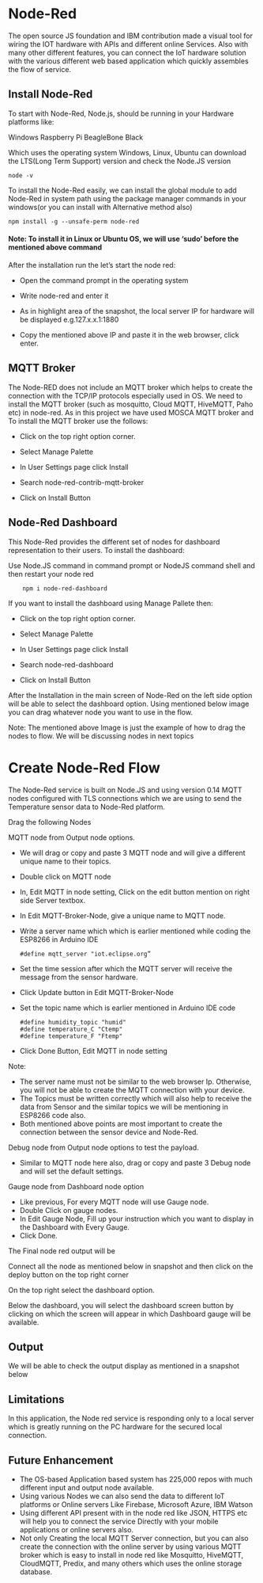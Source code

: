 # Node-Red 

The open source JS foundation and IBM contribution made a visual tool for wiring the IOT hardware with APIs and different online Services. Also with many other different features, you can connect the IoT hardware solution with the various different web based application which quickly assembles the flow of service.

## Install Node-Red 

To start with Node-Red, Node.js, should be running in your Hardware platforms like:

Windows
Raspberry Pi
BeagleBone Black

Which uses the operating system Windows, Linux, Ubuntu can download the LTS(Long Term Support) version and check the Node.JS version

    node -v

To install the Node-Red easily, we can install the global module to add Node-Red in system path using the package manager commands in your windows(or you can install with Alternative method also) 

    npm install -g --unsafe-perm node-red

#### Note: To install it in Linux or Ubuntu OS, we will  use ‘sudo’ before the mentioned above command

After the installation run the let’s start the node red:

  - Open the command prompt in the operating system
  - Write node-red and enter it 



  - As in highlight area of the snapshot, the local server IP for hardware will be displayed e.g.127.x.x.1:1880



  - Copy the mentioned above IP and paste it in the web browser, click enter.



##  MQTT Broker

The Node-RED does not include an MQTT broker which helps to create the connection with the TCP/IP protocols especially used in OS. We need to install the MQTT broker (such as mosquitto, Cloud MQTT, HiveMQTT, Paho etc) in node-red. As in this project we have used MOSCA MQTT broker and To install the MQTT broker use the follows:

  - Click on the top right option corner.
  - Select Manage Palette



  - In User Settings page click Install



  - Search node-red-contrib-mqtt-broker
  - Click on Install Button


## Node-Red Dashboard

This Node-Red provides the different set of nodes for dashboard representation to their users. To install the dashboard:

Use Node.JS command in command prompt or NodeJS command shell and then restart your node red

		npm i node-red-dashboard

If you want to install the dashboard using Manage Pallete then:

  - Click on the top right option corner.
  - Select Manage Palette



  - In User Settings page click Install
  - Search node-red-dashboard



  - Click on Install Button

After the Installation in the main screen of Node-Red on the left side option will be able to select the dashboard option. Using mentioned below image you can drag whatever node you want to use in the flow.



Note: The mentioned above Image is just the example of how to drag the nodes to flow. We will be discussing nodes in next topics


# Create Node-Red Flow
 
The Node-Red service is built on Node.JS and using version 0.14 MQTT nodes configured with TLS connections which we are using to send the Temperature sensor data to Node-Red platform.

  Drag the following Nodes

  MQTT node from Output node options. 

  - We will drag or copy and paste 3 MQTT node and will give a different unique name to their topics.
  - Double click on MQTT node
  - In, Edit MQTT in node setting, Click on the edit button mention on right side Server textbox.

     
  - In Edit MQTT-Broker-Node, give a unique name to MQTT node.
  - Write a server name which which is earlier mentioned while coding the  ESP8266 in Arduino IDE

        #define mqtt_server "iot.eclipse.org”

  - Set the time session after which the MQTT server will receive the message from the sensor hardware.
  - Click Update button in Edit MQTT-Broker-Node



  - Set the topic name which is earlier mentioned in Arduino IDE code

        #define humidity_topic "humid"
        #define temperature_C "Ctemp"
        #define temperature_F "Ftemp"
 
  - Click Done Button, Edit MQTT in node setting

	
Note: 

  - The server name must not be similar to the web browser Ip. Otherwise, you will not be able to create the MQTT connection with your device.
  - The Topics must be written correctly which will also help to receive the data from Sensor and the similar topics we will be mentioning in ESP8266 code also.
  - Both mentioned above points are most important to create the connection between the sensor device and Node-Red.

 
  Debug node from Output node options to test the payload.

  - Similar to MQTT node here also, drag or copy and paste 3 Debug node and will set the default settings. 


  Gauge node from Dashboard node option

  - Like previous, For every MQTT node will use Gauge node.
  - Double Click on gauge nodes.
  - In Edit Gauge Node, Fill up your instruction which you want to display in the Dashboard with Every Gauge.
  - Click Done.


The Final node red output will be


Connect all the node as mentioned below in snapshot and then click on the deploy button on the top right corner

On the top right   select the dashboard option.  



Below the dashboard, you will select the dashboard screen button by clicking on which the screen will appear in which Dashboard gauge will be available.



## Output

We will be able to check the output display as mentioned in a snapshot below





## Limitations

In this application, the Node red service is responding only to a local server which is greatly running on the PC hardware for the secured local connection. 

## Future Enhancement 

- The OS-based Application based system has 225,000 repos with much different input and output node available.
- Using various Nodes we can also send the data to different IoT platforms or Online servers Like Firebase, Microsoft Azure, IBM Watson
- Using different API present with in the node red like JSON, HTTPS etc will help you to connect the service Directly with your mobile applications or online servers also.
- Not only Creating the local MQTT Server connection, but you can also create the connection with the online server by using various MQTT broker which is easy to install in node red like Mosquitto, HiveMQTT, CloudMQTT, Predix, and many others which uses the online storage database.
